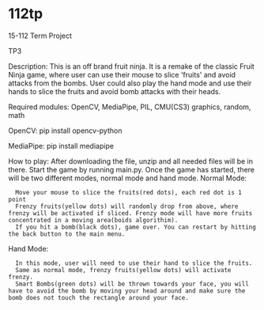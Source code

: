 # 112tp
15-112 Term Project

TP3

Description:
This is an off brand fruit ninja. It is a remake of the classic Fruit Ninja game, where user can use their mouse to slice 'fruits' and avoid attacks from the bombs. User could also play the hand mode and use their hands to slice the fruits and avoid bomb attacks with their heads. 

Required modules:
  OpenCV, MediaPipe, PIL, CMU(CS3) graphics, random, math
  
OpenCV: pip install opencv-python

MediaPipe: pip install mediapipe

How to play:
  After downloading the file, unzip and all needed files will be in there. Start the game by running main.py.
  Once the game has started, there will be two different modes, normal mode and hand mode.
    Normal Mode:
    
      Move your mouse to slice the fruits(red dots), each red dot is 1 point
      Frenzy fruits(yellow dots) will randomly drop from above, where frenzy will be activated if sliced. Frenzy mode will have more fruits concentrated in a moving area(boids algorithim).
      If you hit a bomb(black dots), game over. You can restart by hitting the back button to the main menu.
   Hand Mode:
   
      In this mode, user will need to use their hand to slice the fruits.
      Same as normal mode, frenzy fruits(yellow dots) will activate frenzy.
      Smart Bombs(green dots) will be thrown towards your face, you will have to avoid the bomb by moving your head around and make sure the bomb does not touch the rectangle around your face.
           
  
